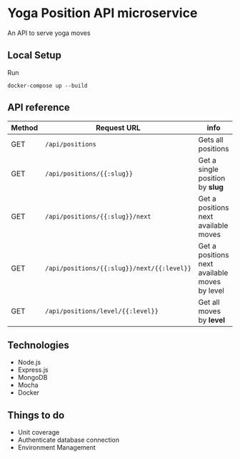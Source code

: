 # Yoga Position API microservice

An API to serve yoga moves

## Local Setup

Run

```
docker-compose up --build
```
## API reference

| Method | 			Request URL | 		info    |
| ------------- | ------------- | ------------- |
| GET | ```/api/positions``` | Gets all positions |
| GET | ```/api/positions/{{:slug}}```  | Get a single position by **slug** |
| GET | ```/api/positions/{{:slug}}/next```  | Get a positions next available moves |
| GET | ```/api/positions/{{:slug}}/next/{{:level}}```  | Get a positions next available moves by level |
| GET | ```/api/positions/level/{{:level}}```  | Get all moves by **level** |


## Technologies

* Node.js
* Express.js
* MongoDB
* Mocha
* Docker


## Things to do

* Unit coverage
* Authenticate database connection
* Environment Management